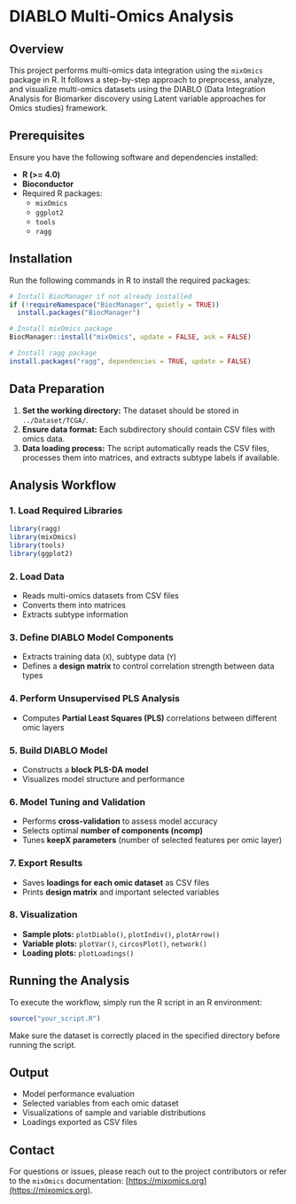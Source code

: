 # DIABLO Multi-Omics Analysis

## Overview
This project performs multi-omics data integration using the `mixOmics` package in R. It follows a step-by-step approach to preprocess, analyze, and visualize multi-omics datasets using the DIABLO (Data Integration Analysis for Biomarker discovery using Latent variable approaches for Omics studies) framework.

## Prerequisites
Ensure you have the following software and dependencies installed:
- **R (>= 4.0)**
- **Bioconductor**
- Required R packages:
  - `mixOmics`
  - `ggplot2`
  - `tools`
  - `ragg`

## Installation
Run the following commands in R to install the required packages:

```r
# Install BiocManager if not already installed
if (!requireNamespace("BiocManager", quietly = TRUE))
  install.packages("BiocManager")

# Install mixOmics package
BiocManager::install("mixOmics", update = FALSE, ask = FALSE)

# Install ragg package
install.packages("ragg", dependencies = TRUE, update = FALSE)
```

## Data Preparation
1. **Set the working directory:** The dataset should be stored in `../Dataset/TCGA/`.
2. **Ensure data format:** Each subdirectory should contain CSV files with omics data.
3. **Data loading process:** The script automatically reads the CSV files, processes them into matrices, and extracts subtype labels if available.

## Analysis Workflow
### 1. Load Required Libraries
```r
library(ragg)
library(mixOmics)
library(tools)
library(ggplot2)
```

### 2. Load Data
- Reads multi-omics datasets from CSV files
- Converts them into matrices
- Extracts subtype information

### 3. Define DIABLO Model Components
- Extracts training data (`X`), subtype data (`Y`)
- Defines a **design matrix** to control correlation strength between data types

### 4. Perform Unsupervised PLS Analysis
- Computes **Partial Least Squares (PLS)** correlations between different omic layers

### 5. Build DIABLO Model
- Constructs a **block PLS-DA model**
- Visualizes model structure and performance

### 6. Model Tuning and Validation
- Performs **cross-validation** to assess model accuracy
- Selects optimal **number of components (ncomp)**
- Tunes **keepX parameters** (number of selected features per omic layer)

### 7. Export Results
- Saves **loadings for each omic dataset** as CSV files
- Prints **design matrix** and important selected variables

### 8. Visualization
- **Sample plots:** `plotDiablo()`, `plotIndiv()`, `plotArrow()`
- **Variable plots:** `plotVar()`, `circosPlot()`, `network()`
- **Loading plots:** `plotLoadings()`

## Running the Analysis
To execute the workflow, simply run the R script in an R environment:
```r
source("your_script.R")
```
Make sure the dataset is correctly placed in the specified directory before running the script.

## Output
- Model performance evaluation
- Selected variables from each omic dataset
- Visualizations of sample and variable distributions
- Loadings exported as CSV files

## Contact
For questions or issues, please reach out to the project contributors or refer to the `mixOmics` documentation: [https://mixomics.org](https://mixomics.org).

